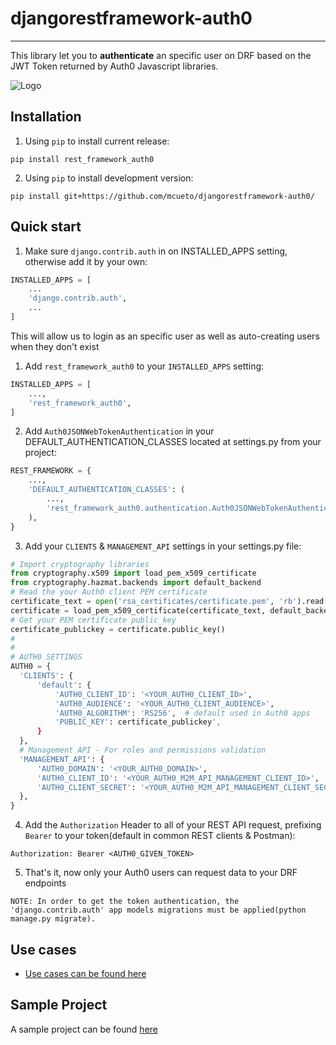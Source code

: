 djangorestframework-auth0
=====
___

This library let you to **authenticate** an specific user on DRF based on the JWT Token returned by Auth0 Javascript libraries.

![Logo](docs/logo.png)

Installation
-----------

1. Using `pip` to install current release:
``` shell
pip install rest_framework_auth0
```

2. Using `pip` to install development version:
``` shell
pip install git+https://github.com/mcueto/djangorestframework-auth0/
```


Quick start
-----------

1. Make sure `django.contrib.auth` in on INSTALLED_APPS setting, otherwise add it by your own:
``` python
INSTALLED_APPS = [
    ...
    'django.contrib.auth',
    ...
]
```
This will allow us to login as an specific user as well as auto-creating users when they don't exist

1. Add `rest_framework_auth0` to your `INSTALLED_APPS` setting:
``` python
INSTALLED_APPS = [
    ...,
    'rest_framework_auth0',
]
```

2. Add `Auth0JSONWebTokenAuthentication` in your DEFAULT_AUTHENTICATION_CLASSES located at settings.py from your project:
``` python
REST_FRAMEWORK = {
    ...,
    'DEFAULT_AUTHENTICATION_CLASSES': (
        ...,
        'rest_framework_auth0.authentication.Auth0JSONWebTokenAuthentication',
    ),
}
```

3. Add your `CLIENTS` & `MANAGEMENT_API` settings in your settings.py file:
```python
# Import cryptography libraries
from cryptography.x509 import load_pem_x509_certificate
from cryptography.hazmat.backends import default_backend
# Read the your Auth0 client PEM certificate
certificate_text = open('rsa_certificates/certificate.pem', 'rb').read()
certificate = load_pem_x509_certificate(certificate_text, default_backend())
# Get your PEM certificate public_key
certificate_publickey = certificate.public_key()
#
#
# AUTH0 SETTINGS
AUTH0 = {
  'CLIENTS': {
      'default': {
          'AUTH0_CLIENT_ID': '<YOUR_AUTH0_CLIENT_ID>',
          'AUTH0_AUDIENCE': '<YOUR_AUTH0_CLIENT_AUDIENCE>',
          'AUTH0_ALGORITHM': 'RS256',  # default used in Auth0 apps
          'PUBLIC_KEY': certificate_publickey',
      }
  },
  # Management API - For roles and permissions validation
  'MANAGEMENT_API': {
      'AUTH0_DOMAIN': '<YOUR_AUTH0_DOMAIN>',
      'AUTH0_CLIENT_ID': '<YOUR_AUTH0_M2M_API_MANAGEMENT_CLIENT_ID>',
      'AUTH0_CLIENT_SECRET': '<YOUR_AUTH0_M2M_API_MANAGEMENT_CLIENT_SECRET>'
  },
}
```

4. Add the `Authorization` Header to all of your REST API request, prefixing `Bearer` to your token(default in common REST clients & Postman):
```
Authorization: Bearer <AUTH0_GIVEN_TOKEN>
```

5. That's it, now only your Auth0 users can request data to your DRF endpoints

```
NOTE: In order to get the token authentication, the 'django.contrib.auth' app models migrations must be applied(python manage.py migrate).
```

Use cases
-----------
- [Use cases can be found here](docs/use_cases.md)

Sample Project
-----------
A sample project can be found [here][sample]

[sample]: https://github.com/mcueto/djangorestframework-auth0_sample
